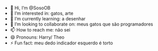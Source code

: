 - 👋 Hi, I’m @SosoOB
- 👀 I’m interested in: gatos, arte
- 🌱 I’m currently learning: a desenhar 
- 💞️ I’m looking to collaborate on: meus gatos que são programadores
- 📫 How to reach me: não sei 
- 😄 Pronouns: Harry/ Theo
- ⚡ Fun fact: meu dedo indicador esquerdo é torto
